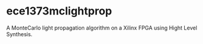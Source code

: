 # ece1373mclightprop
A MonteCarlo light propagation algorithm on a Xilinx FPGA using Hight Level Synthesis.
